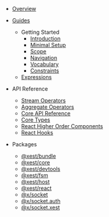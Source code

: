 - [Overview](/)

- [Guides](/guides/README.md)
  - Getting Started
    - [Introduction](1-introduction.md)
    - [Minimal Setup](2-setup.md)
    - [Scope](3-scope.md)
    - [Navigation](4-navigation.md)
    - [Vocabulary](5-vocabulary.md)
    - [Constraints](6-constraints.md)
  - [Expressions](/guides/expressions/1-introduction.md)

- API Reference
  - [Stream Operators](/xest.core/docs/stream.md)
  - [Aggregate Operators](/xest.core/docs/aggregate.md)
  - [Core API Reference](/xest.core/docs/api.md)
  - [Core Types](/xest.core/docs/coreTypes.md)
  - [React Higher Order Components](/xest.react/docs/hocs.md)
  - [React Hooks](/xest.react/docs/hooks.md)

- Packages
  - [@xest/bundle](/xest.bundle/)  
  - [@xest/core](/xest.core/)
  - [@xest/devtools](/xest.devtools/)
  - [@xest/fsm](/xest.fsm/)
  - [@xest/host](/xest.host/)
  - [@xest/react](/xest.react/)
  - [@x/socket](/socket/)
  - [@x/socket.auth](/socket.auth/)
  - [@x/socket.xest](/socket.xest/)
